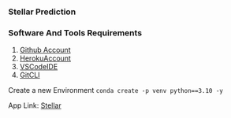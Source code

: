 ### Stellar Prediction

### Software And Tools Requirements

1. [Github Account](https://github.com)
2. [HerokuAccount](https://heroku.com)
3. [VSCodeIDE](https://code.visualstudio.com)
4. [GitCLI](https://git-scm.com/book/en/v2/Getting-Started-The-Command-Line)

Create a new Environment
``` conda create -p venv python==3.10 -y ```

App Link: [Stellar](https://stellar-yop5.onrender.com)
